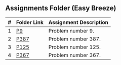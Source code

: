##  Assignments Folder (Easy Breeze)

|   #   | Folder Link | Assignment Description |
| :---: | ----------- | ---------------------- |
|  1    | [P9](https://github.com/Sudhir0228/4883-Programming_Techniques_Ray/tree/main/Assignments/Leetcode/A05/P9)| Problem number 9. |
|  2    | [P387](https://github.com/Sudhir0228/4883-Programming_Techniques_Ray/tree/main/Assignments/Leetcode/A05/P387)| Problem number 387. |
|  3    | [P125](https://github.com/Sudhir0228/4883-Programming_Techniques_Ray/tree/main/Assignments/Leetcode/A05/P125)| Problem number 125. |
|  4    | [P367](https://github.com/Sudhir0228/4883-Programming_Techniques_Ray/tree/main/Assignments/Leetcode/A05/P367)| Problem number 367. |






